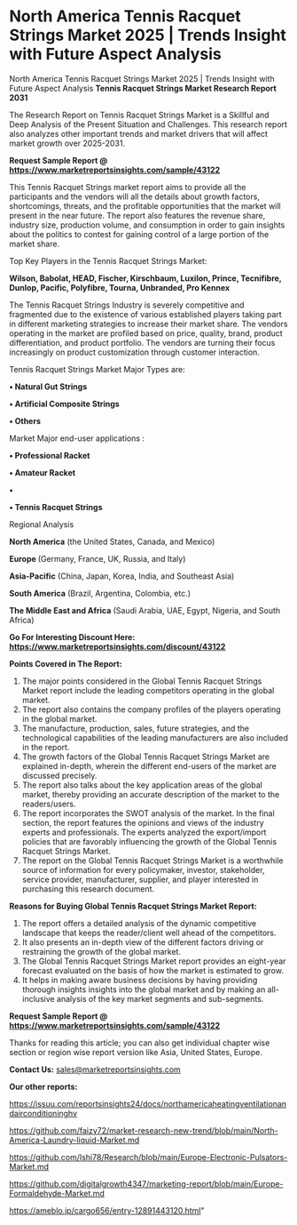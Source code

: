 # North America Tennis Racquet Strings Market 2025 | Trends Insight with Future Aspect Analysis
North America Tennis Racquet Strings Market 2025 | Trends Insight with Future Aspect Analysis
<strong>Tennis Racquet Strings Market Research Report 2031</strong>

The Research Report on Tennis Racquet Strings Market is a Skillful and Deep Analysis of the Present Situation and Challenges. This research report also analyzes other important trends and market drivers that will affect market growth over 2025-2031.

<strong>Request Sample Report @ <a href=https://www.marketreportsinsights.com/sample/43122>https://www.marketreportsinsights.com/sample/43122</a></strong>

This Tennis Racquet Strings market report aims to provide all the participants and the vendors will all the details about growth factors, shortcomings, threats, and the profitable opportunities that the market will present in the near future. The report also features the revenue share, industry size, production volume, and consumption in order to gain insights about the politics to contest for gaining control of a large portion of the market share.

Top Key Players in the Tennis Racquet Strings Market:

<strong>Wilson, Babolat, HEAD, Fischer, Kirschbaum, Luxilon, Prince, Tecnifibre, Dunlop, Pacific, Polyfibre, Tourna, Unbranded, Pro Kennex</strong>

The Tennis Racquet Strings Industry is severely competitive and fragmented due to the existence of various established players taking part in different marketing strategies to increase their market share. The vendors operating in the market are profiled based on price, quality, brand, product differentiation, and product portfolio. The vendors are turning their focus increasingly on product customization through customer interaction.

Tennis Racquet Strings Market Major Types are:

<strong>•  Natural Gut Strings

•  Artificial Composite Strings

•  Others</strong>

Market Major end-user applications :

<strong>•  Professional Racket

•  Amateur Racket

•  

•  Tennis Racquet Strings</strong>

Regional Analysis

</u><strong><b>North America</b></strong> (the United States, Canada, and Mexico)

<strong><b>Europe </b></strong>(Germany, France, UK, Russia, and Italy)

<strong><b>Asia-Pacific</b></strong> (China, Japan, Korea, India, and Southeast Asia)

<strong><b>South America</b></strong> (Brazil, Argentina, Colombia, etc.)

<strong><b>The Middle East and Africa</b></strong> (Saudi Arabia, UAE, Egypt, Nigeria, and South Africa)

<strong>Go For Interesting Discount Here: <a href=https://www.marketreportsinsights.com/discount/43122>https://www.marketreportsinsights.com/discount/43122</a></strong>

<strong>Points Covered in The Report:</strong>
<ol>
  <li>The major points considered in the Global Tennis Racquet Strings Market report include the leading competitors operating in the global market.</li>
  <li>The report also contains the company profiles of the players operating in the global market.</li>
  <li>The manufacture, production, sales, future strategies, and the technological capabilities of the leading manufacturers are also included in the report.</li>
  <li>The growth factors of the Global Tennis Racquet Strings Market are explained in-depth, wherein the different end-users of the market are discussed precisely.</li>
  <li>The report also talks about the key application areas of the global market, thereby providing an accurate description of the market to the readers/users.</li>
  <li>The report incorporates the SWOT analysis of the market. In the final section, the report features the opinions and views of the industry experts and professionals. The experts analyzed the export/import policies that are favorably influencing the growth of the Global Tennis Racquet Strings Market.</li>
  <li>The report on the Global Tennis Racquet Strings Market is a worthwhile source of information for every policymaker, investor, stakeholder, service provider, manufacturer, supplier, and player interested in purchasing this research document.</li>
</ol>
<strong>Reasons for Buying Global Tennis Racquet Strings Market Report:</strong>

<ol>
  <li>The report offers a detailed analysis of the dynamic competitive landscape that keeps the reader/client well ahead of the competitors.</li>
  <li>It also presents an in-depth view of the different factors driving or restraining the growth of the global market.</li>
  <li>The Global Tennis Racquet Strings Market report provides an eight-year forecast evaluated on the basis of how the market is estimated to grow.</li>
  <li>It helps in making aware business decisions by having providing thorough insights insights into the global market and by making an all-inclusive analysis of the key market segments and sub-segments.</li>
</ol>
<strong>Request Sample Report @ <a href=https://www.marketreportsinsights.com/sample/43122>https://www.marketreportsinsights.com/sample/43122</a></strong>


Thanks for reading this article; you can also get individual chapter wise section or region wise report version like Asia, United States, Europe.

<strong>Contact Us:</strong>
sales@marketreportsinsights.com

<strong>Our other reports:</strong>

<a href=https://issuu.com/reportsinsights24/docs/northamericaheatingventilationandairconditioninghv>https://issuu.com/reportsinsights24/docs/northamericaheatingventilationandairconditioninghv</a>

<a href=https://github.com/faizy72/market-research-new-trend/blob/main/North-America-Laundry-liquid-Market.md>https://github.com/faizy72/market-research-new-trend/blob/main/North-America-Laundry-liquid-Market.md</a>

<a href=https://github.com/Ishi78/Research/blob/main/Europe-Electronic-Pulsators-Market.md>https://github.com/Ishi78/Research/blob/main/Europe-Electronic-Pulsators-Market.md</a>

<a href=https://github.com/digitalgrowth4347/marketing-report/blob/main/Europe-Formaldehyde-Market.md>https://github.com/digitalgrowth4347/marketing-report/blob/main/Europe-Formaldehyde-Market.md</a>

<a href=https://ameblo.jp/cargo656/entry-12891443120.html>https://ameblo.jp/cargo656/entry-12891443120.html</a>"
